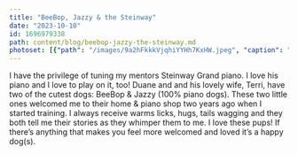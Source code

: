 ```yaml
---
title: "BeeBop, Jazzy & the Steinway"
date: "2023-10-10"
id: 1696979338
path: content/blog/beebop-jazzy-the-steinway.md
photoset: [{"path": "/images/9a2hFkkkVjqhiYYHh7KxHW.jpeg", "caption": "BeeBop, Jazzy & the Steinway- Clinton, UT", "thumbnail": "True"}]
---
```

I have the privilege of tuning my mentors Steinway Grand piano. I love his piano and I love to play on it, too! Duane and and his lovely wife, Terri,  have two of the cutest dogs: BeeBop & Jazzy (100% piano dogs). These two little ones welcomed me to their home & piano shop two years ago when I started training. I always receive warms licks, hugs, tails wagging and they both tell me their stories as they whimper them to me. I love these pups! If there’s anything that makes you feel more welcomed and loved it’s a happy dog(s).